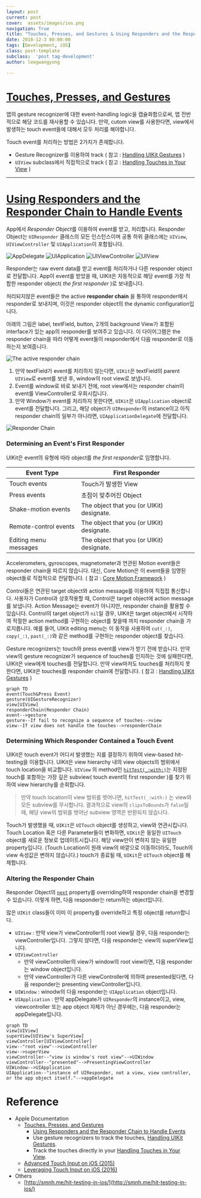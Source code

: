 ```yaml
---
layout: post
current: post
cover:  assets/images/ios.png
navigation: True
title: "Touches, Presses, and Gestures & Using Responders and the Responder Chain to Handle Events"
date: 2018-12-3 00:00:00
tags: [Development, iOS]
class: post-template
subclass:  'post tag-development'
author: leegwangyong

---
```


# [Touches, Presses, and Gestures](https://developer.apple.com/documentation/uikit/touches_presses_and_gestures)
 
앱의 gesture recognizer에 대한 event-handling logic을 캡슐화함으로써,  앱 전반적으로 해당 코드를 재사용할 수 있습니다.
만약, cutom view를 사용한다면,  view에서 발생하는 touch event들에 대해서 모두 처리를 해야합니다.

Touch event를 처리하는 방법은 2가지가 존재합니다.
- Gesture Recognizer를 이용하여 track ( 참고 : [Handling UIKit Gestures](https://developer.apple.com/documentation/uikit/touches_presses_and_gestures/handling_uikit_gestures) )
- `UIView` subclass에서 직접적으로 track ( 참고 : [Handling Touches in Your View](https://developer.apple.com/documentation/uikit/touches_presses_and_gestures/handling_touches_in_your_view) )

---

# [Using Responders and the Responder Chain to Handle Events](https://developer.apple.com/documentation/uikit/touches_presses_and_gestures/using_responders_and_the_responder_chain_to_handle_events)

App에서 *Responder Object*를 이용하여 event를 받고, 처리합니다. 
Responder Object는 `UIResponder` 클래스의 모든 인스턴스이며 공통 하위 클래스에는 `UIView`, `UIViewController` 및 `UIApplication`이 포함됩니다. 

![AppDelegate](https://ws3.sinaimg.cn/large/006tNbRwly1fxy649uf5nj30ty05iwfb.jpg)
![UIApplication](https://ws4.sinaimg.cn/large/006tNbRwly1fxy65o7vsjj30ni03qq3h.jpg)
![UIViewController](https://ws4.sinaimg.cn/large/006tNbRwly1fxy66fppvxj31ok03y0ua.jpg)
![UIView](https://ws3.sinaimg.cn/large/006tNbRwly1fxy66y7ibuj31ok03y76c.jpg)

Responder는 raw event data를 받고 event를 처리하거나 다른 responder object로 전달합니다. App이 event를 받았을 때, UIKit은 자동적으로 해당 event를 가장 적합한 responder object( *the first responder* )로 보내줍니다.

처리되지않은 event들은 the active **responder chain** 을 통하여 responder에서 responder로 보내지며, 이것은 responder object의 the dynamic configuration입니다.

아래의 그림은 label, textField, button, 2개의 background View가 포함된 interface가 있는 app의 responder를 보여주고 있습니다. 이 다이어그램은 the responder chain을 따라 어떻게 event들이 responder에서 다음 responder로 이동하는지 보여줍니다.

![The active responder chain](https://docs-assets.developer.apple.com/published/7c21d852b9/f17df5bc-d80b-4e17-81cf-4277b1e0f6e4.png)

1. 만약 textField가 event를 처리하지 않는다면, `UIKit`은 textField의 parent `UIView`로 event를 보낸 후, window의 root view로 보냅니다. 
2. Event를 window로 바로 보내기 전에, root view에서는 responder chain이 event를 ViewController로 우회시킵니다.
3. 만약 Window가 event를 처리하지 못한다면, `UIKit`은 `UIApplication` object로 event를 전달합니다. 그리고, 해당 object가 `UIResponder`의 instance이고 아직 responder chain의 일부가 아니라면,  `UIApplicationDelegate`에 전달합니다.

![Responder Chain](http://d33wubrfki0l68.cloudfront.net/1dc3a853f81e9c3addb07de969b95d973d078b3f/0e4b2/images/hit-test-touch-event-flow.png)

### Determining an Event's First Responder

UIKit은 event의 유형에 따라 object를 *the first responder*로 임명합니다.

| Event Type | First Responder				|
| --										| --										|
| Touch events					| Touch가 발생한 View 		|
| Press events						| 초점이 맞추어진 Object 	|
| Shake-motion events 		| The object that you (or UIKit) designate. |
| Remote-control events 	| The object that you (or UIKit) designate. |
| Editing menu messages	| The object that you (or UIKit) designate. |

Accelerometers, gyroscopes, magnetometer과 연관된 Motion event들은 responder chain을 따르지 않습니다. 대신, Core Motion은 이 event들을 임명된 object들로 직접적으로 전달합니다. ( 참고 :  [Core Motion Framework](https://developer.apple.com/library/archive/documentation/Miscellaneous/Conceptual/iPhoneOSTechOverview/CoreServicesLayer/CoreServicesLayer.html#//apple_ref/doc/uid/TP40007898-CH10-SW27) )
 
Control들은 연관된 target object와 action message를 이용하여 직접접 통신합니다. 사용자가 Control과 상호작용할 때, Control은 target object에 action message를 보냅니다.
Action Message는 event가 아니지만, responder chain을 활용할 수 있습니다.
Control의 target object가 `nil`일 경우, UIKit은 target object에서 시작하여 적절한 action method를 구현하는 object를 찾을때 까지 responder chain을 가로지릅니다. 예를 들어, UIKit editing menu는 이 동작을 사용하여 `cut(_:)`, `copy(_:)`, `past(_:)`와 같은 method를 구현하는 responder object를 찾습니다.

Gesture recognizers는 touch와 press event를 view가 받기 전에 받습니다. 만약 view의 gesture recognizer가 sequence of touches를 인지하는 것에 실패한다면, UIKit은 view에게 touches를 전달합니다. 만약 view마저도 touches를 처리하지 못한다면, UIKit은 touches를 responder chain에 전달합니다.  ( 참고 : [Handling UIKit Gestures](https://developer.apple.com/documentation/uikit/touches_presses_and_gestures/handling_uikit_gestures) )

```mermaid
graph TD
event(Touch&Press Event)
gesture(UIGestureRecognizer)
view[UIView]
responderChain(Responder Chain)
event-->gesture
gesture--If fail to recognize a sequence of touches-->view
view--If view does not handle the touches-->responderChain
```

### Determining Which Responder Contained a Touch Event

UIKit은 touch event가 어디서 발생했는 지를 결정하기 위하여 view-based hit-testing을 이용합니다. UIKit은 view hierarchy 내의 view objects의 범위에서 touch location을 비교합니다.  `UIView` 의 method인 [`hitTest(_:with:)`](https://developer.apple.com/documentation/uikit/uiview/1622469-hittest)는 지정된 touch를 포함하는 가장 깊은 subview( touch event의 first responder )를 찾기 위하여 view hierarchy를 순회합니다.  
> 만약 touch location이 view 범위를 벗어나면, `hitTest(_:with:)` 는 view와 모든 subview를 무시합니다. 결과적으로 view의 `clipsToBounds`가 `false`일 때,  해당 view의 범위를 벗어난 subview 영역은  반환되지 않습니다.

Touch가 발생했을 때, `UIKit`은 `UITouch` object를 생성하고, view와 연관시킵니다. Touch Location 혹은 다른 Parameter들이 변화하면, `UIKit`은 동일한 `UITouch` object를 새로운 정보로 업데이트시킵니다. 해당 view만이 변하지 않는 유일한 property입니다. (Touch Location이 원래 view의 바깥으로 이동하더라도, Touch의 view 속성값은 변하지 않습니다.) touch가 종료될 때, `UIKit`은 `UITouch` object를 해제합니다.

### Altering the Responder Chain

Responder Object의 [`next`](https://developer.apple.com/documentation/uikit/uiresponder/1621099-next) property를 overriding하여 responder chain을 변경할 수 있습니다. 이렇게 하면, 다음 responder는 return하는 object입니다.

많은 `UIKit` class들이 이미 이 property를 override하고 특정 object를 return합니다.
- `UIView` : 만약 view가 viewController의 root view일 경우, 다음 responder는 viewController입니다. 그렇지 않다면, 다음 responder는 view의 superView입니다.
- `UIViewController` 
	- 만약 viewController의 view가 window의 root view라면, 다음 responder는 window object입니다.
	- 만약 viewController가 다른 viewController에 의하여 presented됬다면, 다음 responder는 presenting viewController입니다.
- `UIWindow` : winodw의 다음 responder는 `UIApplication` object입니다.
- `UIApplication` : 만약 appDelegate가 `UIResponder`의 instance이고, view, viewcontroller 또는 app object 자체가 아닌 경우에는, 다음 responder는 appDelegate입니다.
```mermaid
graph TD
view[UIView]
superView[UIView's SuperView]
viewController[UIViewController]
view--"root view"-->viewController
view-->superView
viewController--"view is window's root view"-->UIWindow
viewController--"presented"-->PresentingViewController
UIWindow-->UIApplication
UIApplication--"instance of UIResponder, not a view, view controller, or the app object itself."-->appDelegate
```

# Reference

- Apple Documentation
	- [Touches, Presses, and Gestures](https://developer.apple.com/documentation/uikit/touches_presses_and_gestures)
		- [Using Responders and the Responder Chain to Handle Events](https://developer.apple.com/documentation/uikit/touches_presses_and_gestures/using_responders_and_the_responder_chain_to_handle_events)
		- Use gesture recognizers to track the touches, [Handling UIKit Gestures](https://developer.apple.com/documentation/uikit/touches_presses_and_gestures/handling_uikit_gestures).
		-  Track the touches directly in your [Handling Touches in Your View](https://developer.apple.com/documentation/uikit/touches_presses_and_gestures/handling_touches_in_your_view).
	- [Advanced Touch Input on iOS (2015)](https://developer.apple.com/videos/play/wwdc2015/233/)
	- [Leveraging Touch Input on iOS (2016)](https://developer.apple.com/videos/play/wwdc2016/220)
- Others
	- [http://smnh.me/hit-testing-in-ios/](http://smnh.me/hit-testing-in-ios/)


